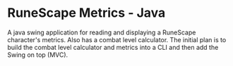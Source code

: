 # RuneScape Metrics - Java
A java swing application for reading and displaying a RuneScape character's metrics. Also has a combat level calculator. The initial plan is to build the combat level calculator and metrics into a CLI and then add the Swing on top (MVC).
